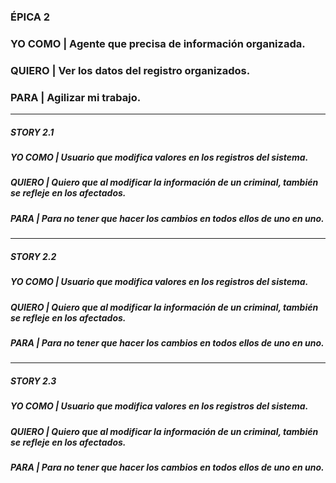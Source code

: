 ### ÉPICA 2  

### YO COMO  | Agente que precisa de información organizada.  
 
### QUIERO  | Ver los datos del registro organizados.  

### PARA  | Agilizar mi trabajo.  

--------------------------------------------------------------------------------

##### STORY 2.1 

   ##### YO COMO | Usuario que modifica valores en los registros del sistema.  

   ##### QUIERO | Quiero que al modificar la información de un criminal, también se refleje en los afectados.  

   ##### PARA | Para no tener que hacer los cambios en todos ellos de uno en uno.
--------------------------------------------------------------------------------

##### STORY 2.2 

##### YO COMO | Usuario que modifica valores en los registros del sistema.  
 
##### QUIERO | Quiero que al modificar la información de un criminal, también se refleje en los afectados.  

##### PARA | Para no tener que hacer los cambios en todos ellos de uno en uno.
--------------------------------------------------------------------------------

##### STORY 2.3 

##### YO COMO | Usuario que modifica valores en los registros del sistema.  
 
##### QUIERO | Quiero que al modificar la información de un criminal, también se refleje en los afectados.  

##### PARA | Para no tener que hacer los cambios en todos ellos de uno en uno.
